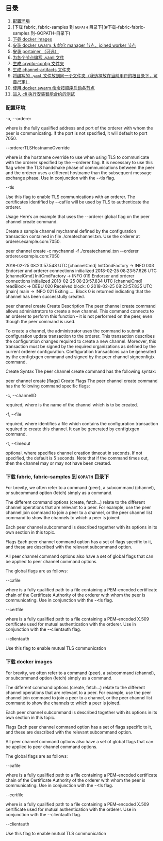 
## 目录

1. [配置环境](#配置环境)
2. [下载 fabric, fabric-samples 到 `GOPATH` 目录下](#下载-fabric-fabric-samples 到-GOPATH-目录下)
3. [下载 docker images](#下载-docker-images-fabric1-1)
4. [安装 docker swarm, 初始化 manager 节点，joined worker 节点](#安装-docker-swarm)
5. [安装 portainer （可选）](#安装-portainer-可选)
6. [为各个节点编写 .yaml 文件](#为各个节点编写-yaml-文件)
7. [生成 crypto-config  文件夹](#生成-crypto-config-文件夹)
8. [生成 channel-artifacts 文件夹](#生成-channel-artifacts-文件夹)
9. [将编写的 `.yaml` 文件放到同一个文件夹（我选择放在当前用户的根目录下，可自己定）](#将编写的-yaml-文件放到同一个文件夹-可自己定)
10. [使用 docker swarm 命令按顺序启动各节点](#使用-docker-swarm-命令按顺序启动各节点)
11. [进入 cli 执行安装智能合约的测试](#进入-cli-执行安装智能合约的测试)

### 配置环境

-o, --orderer <string>

where <string> is the fully qualified address and port of the orderer with whom the peer is communicating. If the port is not specified, it will default to port 7050.

--ordererTLSHostnameOverride <string>

where <string> is the hostname override to use when using TLS to communicate with the orderer specified by the --orderer flag. It is necessary to use this flag when the TLS handshake phase of communications between the peer and the orderer uses a different hostname than the subsequent message exchange phase. Use in conjunction with the --tls flag.

--tls

Use this flag to enable TLS communications with an orderer. The certificates identified by --cafile will be used by TLS to authenticate the orderer.

Usage
Here’s an example that uses the --orderer global flag on the peer channel create command.

Create a sample channel mychannel defined by the configuration transaction contained in file ./createchannel.txn. Use the orderer at orderer.example.com:7050.

peer channel create -c mychannel -f ./createchannel.txn --orderer orderer.example.com:7050

2018-02-25 08:23:57.548 UTC [channelCmd] InitCmdFactory -> INFO 003 Endorser and orderer connections initialized
2018-02-25 08:23:57.626 UTC [channelCmd] InitCmdFactory -> INFO 019 Endorser and orderer connections initialized
2018-02-25 08:23:57.834 UTC [channelCmd] readBlock -> DEBU 020 Received block: 0
2018-02-25 08:23:57.835 UTC [main] main -> INFO 021 Exiting.....
Block 0 is returned indicating that the channel has been successfully created.

peer channel create
Create Description
The peer channel create command allows administrators to create a new channel. This command connects to an orderer to perform this function – it is not performed on the peer, even though the peer command is used.

To create a channel, the administrator uses the command to submit a configuration update transaction to the orderer. This transaction describes the configuration changes required to create a new channel. Moreover, this transaction must be signed by the required organizations as defined by the current orderer configuration. Configuration transactions can be generated by the configtxgen command and signed by the peer channel signconfigtx command.

Create Syntax
The peer channel create command has the following syntax:

peer channel create [flags]
Create Flags
The peer channel create command has the following command specific flags:

-c, --channelID <string>

required, where <string> is the name of the channel which is to be created.

-f, --file <string>

required, where <string> identifies a file which contains the configuration transaction required to create this channel. It can be generated by configtxgen command.

-t, --timeout <integer>

optional, where <integer> specifies channel creation timeout in seconds. If not specified, the default is 5 seconds. Note that if the command times out, then the channel may or may not have been created.












### 下载 fabric, fabric-samples 到 `GOPATH` 目录下


For brevity, we often refer to a command (peer), a subcommand (channel), or subcommand option (fetch) simply as a command.

The different command options (create, fetch...) relate to the different channel operations that are relevant to a peer. For example, use the peer channel join command to join a peer to a channel, or the peer channel list command to show the channels to which a peer is joined.

Each peer channel subcommand is described together with its options in its own section in this topic.

Flags
Each peer channel command option has a set of flags specific to it, and these are described with the relevant subcommand option.

All peer channel command options also have a set of global flags that can be applied to peer channel command options.

The global flags are as follows:

--cafile <string>

where <string> is a fully qualified path to a file containing a PEM-encoded certificate chain of the Certificate Authority of the orderer with whom the peer is communicating. Use in conjunction with the --tls flag.

--certfile <string>

where <string> is a fully qualified path to a file containing a PEM-encoded X.509 certificate used for mutual authentication with the orderer. Use in conjunction with the --clientauth flag.

--clientauth

Use this flag to enable mutual TLS communication 













### 下载 docker images

For brevity, we often refer to a command (peer), a subcommand (channel), or subcommand option (fetch) simply as a command.

The different command options (create, fetch...) relate to the different channel operations that are relevant to a peer. For example, use the peer channel join command to join a peer to a channel, or the peer channel list command to show the channels to which a peer is joined.

Each peer channel subcommand is described together with its options in its own section in this topic.

Flags
Each peer channel command option has a set of flags specific to it, and these are described with the relevant subcommand option.

All peer channel command options also have a set of global flags that can be applied to peer channel command options.

The global flags are as follows:

--cafile <string>

where <string> is a fully qualified path to a file containing a PEM-encoded certificate chain of the Certificate Authority of the orderer with whom the peer is communicating. Use in conjunction with the --tls flag.

--certfile <string>

where <string> is a fully qualified path to a file containing a PEM-encoded X.509 certificate used for mutual authentication with the orderer. Use in conjunction with the --clientauth flag.

--clientauth

Use this flag to enable mutual TLS communication 


